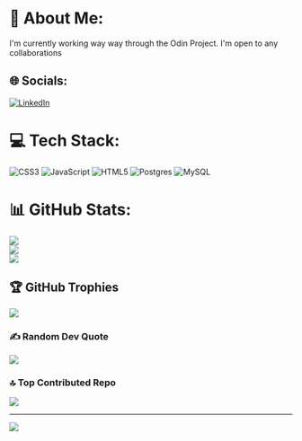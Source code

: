 # 💫 About Me:
I'm currently working way way through the Odin Project. I'm open to any collaborations 


## 🌐 Socials:
[![LinkedIn](https://img.shields.io/badge/LinkedIn-%230077B5.svg?logo=linkedin&logoColor=white)](https://linkedin.com/in/james-wallace-2a5aa42a2) 

# 💻 Tech Stack:
![CSS3](https://img.shields.io/badge/css3-%231572B6.svg?style=for-the-badge&logo=css3&logoColor=white) ![JavaScript](https://img.shields.io/badge/javascript-%23323330.svg?style=for-the-badge&logo=javascript&logoColor=%23F7DF1E) ![HTML5](https://img.shields.io/badge/html5-%23E34F26.svg?style=for-the-badge&logo=html5&logoColor=white) ![Postgres](https://img.shields.io/badge/postgres-%23316192.svg?style=for-the-badge&logo=postgresql&logoColor=white) ![MySQL](https://img.shields.io/badge/mysql-4479A1.svg?style=for-the-badge&logo=mysql&logoColor=white)
# 📊 GitHub Stats:
![](https://github-readme-stats.vercel.app/api?username=@OpusLearning&theme=dark&hide_border=false&include_all_commits=false&count_private=false)<br/>
![](https://github-readme-streak-stats.herokuapp.com/?user=@OpusLearning&theme=dark&hide_border=false)<br/>
![](https://github-readme-stats.vercel.app/api/top-langs/?username=@OpusLearning&theme=dark&hide_border=false&include_all_commits=false&count_private=false&layout=compact)

## 🏆 GitHub Trophies
![](https://github-profile-trophy.vercel.app/?username=@OpusLearning&theme=radical&no-frame=false&no-bg=true&margin-w=4)

### ✍️ Random Dev Quote
![](https://quotes-github-readme.vercel.app/api?type=horizontal&theme=radical)

### 🔝 Top Contributed Repo
![](https://github-contributor-stats.vercel.app/api?username=@OpusLearning&limit=5&theme=dark&combine_all_yearly_contributions=true)

---
[![](https://visitcount.itsvg.in/api?id=@OpusLearning&icon=0&color=0)](https://visitcount.itsvg.in)
